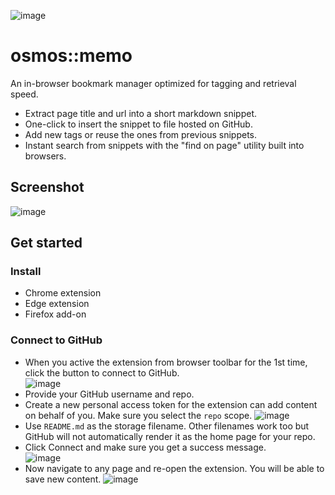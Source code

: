 ![image](https://user-images.githubusercontent.com/1895289/115134725-885c7100-9fc7-11eb-82c5-c3df07602cef.png)

# osmos::memo

An in-browser bookmark manager optimized for tagging and retrieval speed.

- Extract page title and url into a short markdown snippet.
- One-click to insert the snippet to file hosted on GitHub.
- Add new tags or reuse the ones from previous snippets.
- Instant search from snippets with the "find on page" utility built into browsers.

## Screenshot

![image](https://user-images.githubusercontent.com/1895289/115136045-ebeb9c00-9fd1-11eb-9d8d-11a7f7736ae9.png)


## Get started

### Install

- Chrome extension
- Edge extension
- Firefox add-on

### Connect to GitHub

- When you active the extension from browser toolbar for the 1st time, click the button to connect to GitHub.  
  ![image](https://user-images.githubusercontent.com/1895289/115136286-acbe4a80-9fd3-11eb-9c5f-7e14a1e8c38d.png)
- Provide your GitHub username and repo.
- Create a new personal access token for the extension can add content on behalf of you. Make sure you select the `repo` scope.
  ![image](https://user-images.githubusercontent.com/1895289/115136132-877d0c80-9fd2-11eb-9ec2-3b531e4445ea.png)
- Use `README.md` as the storage filename. Other filenames work too but GitHub will not automatically render it as the home page for your repo.  
- Click Connect and make sure you get a success message.  
  ![image](https://user-images.githubusercontent.com/1895289/115136197-243faa00-9fd3-11eb-829b-da1c3e6536e6.png)
- Now navigate to any page and re-open the extension. You will be able to save new content.
  ![image](https://user-images.githubusercontent.com/1895289/115136338-fc047b00-9fd3-11eb-8523-e04b1bebd00b.png)
